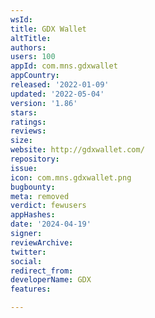 ```yaml
---
wsId: 
title: GDX Wallet
altTitle: 
authors: 
users: 100
appId: com.mns.gdxwallet
appCountry: 
released: '2022-01-09'
updated: '2022-05-04'
version: '1.86'
stars: 
ratings: 
reviews: 
size: 
website: http://gdxwallet.com/
repository: 
issue: 
icon: com.mns.gdxwallet.png
bugbounty: 
meta: removed
verdict: fewusers
appHashes: 
date: '2024-04-19'
signer: 
reviewArchive: 
twitter: 
social: 
redirect_from: 
developerName: GDX
features: 

---
```


